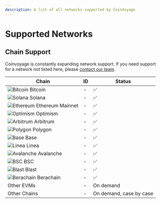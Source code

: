 ```yaml
---
description: A list of all networks supported by CoinVoyage
---
```


# Supported Networks

## Chain Support

Coinvoyage is constantly expanding network support. If you need support for a network not listed here, please [contact our team](mailto:help@coinvoyage.io).

<table data-full-width="true"><thead><tr><th>Chain</th><th>ID </th><th>Status</th></tr></thead><tbody><tr><td><img src="https://storage.googleapis.com/onebalance-public-assets/networks/bitcoin.svg" alt="Bitcoin" data-size="line"> Bitcoin </td><td>-</td><td>✅</td></tr><tr><td><img src="https://storage.googleapis.com/onebalance-public-assets/networks/solana.svg" alt="Solana" data-size="line"> Solana </td><td>-</td><td>✅</td></tr><tr><td><img src="https://storage.googleapis.com/onebalance-public-assets/networks/1.svg" alt="Ethereum" data-size="line"> Ethereum Mainnet </td><td>-</td><td>✅</td></tr><tr><td><img src="https://storage.googleapis.com/onebalance-public-assets/networks/10.svg" alt="Optimism" data-size="line"> Optimism </td><td>-</td><td>✅</td></tr><tr><td><img src="https://storage.googleapis.com/onebalance-public-assets/networks/42161.svg" alt="Arbitrum" data-size="line"> Arbitrum </td><td>-</td><td>✅</td></tr><tr><td><img src="https://storage.googleapis.com/onebalance-public-assets/networks/137.svg" alt="Polygon" data-size="line"> Polygon </td><td>-</td><td>✅</td></tr><tr><td><img src="https://storage.googleapis.com/onebalance-public-assets/networks/8453.svg" alt="Base" data-size="line"> Base </td><td>-</td><td>✅</td></tr><tr><td><img src="https://storage.googleapis.com/onebalance-public-assets/networks/59144.svg" alt="Linea" data-size="line"> Linea </td><td>-</td><td>✅</td></tr><tr><td><img src="https://storage.googleapis.com/onebalance-public-assets/networks/43114.svg" alt="Avalanche" data-size="line"> Avalanche </td><td>-</td><td>✅</td></tr><tr><td><img src="https://storage.googleapis.com/onebalance-public-assets/networks/56.svg" alt="BSC" data-size="line"> BSC </td><td>-</td><td>✅</td></tr><tr><td><img src="https://storage.googleapis.com/onebalance-public-assets/networks/81457.svg" alt="Blast" data-size="line"> Blast </td><td>-</td><td>✅</td></tr><tr><td><img src="https://storage.googleapis.com/onebalance-public-assets/networks/80094.svg" alt="Berachain" data-size="line"> Berachain </td><td>-</td><td>✅</td></tr><tr><td>Other EVMs</td><td>-</td><td>On demand</td></tr><tr><td>Other Chains</td><td>-</td><td>On demand, case by case</td></tr></tbody></table>
